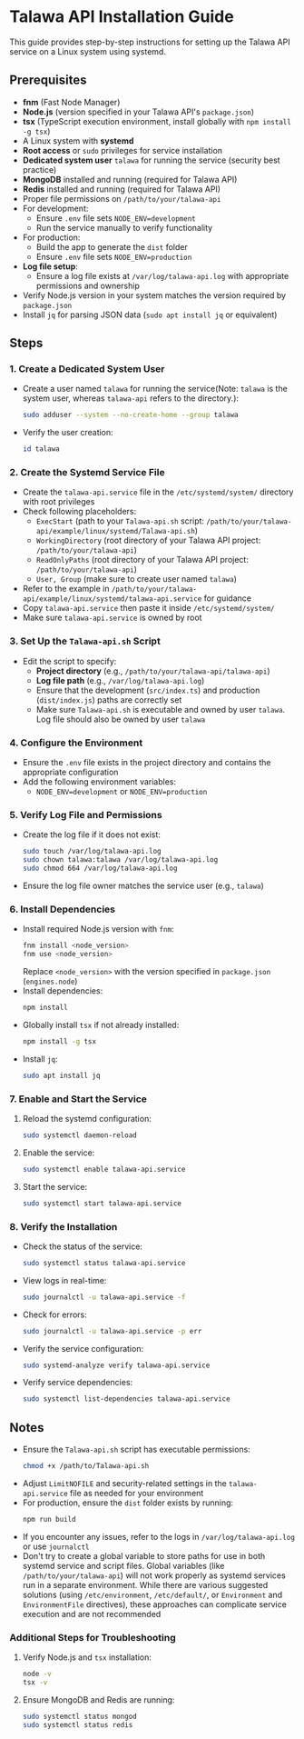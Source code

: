 # Talawa API Installation Guide

This guide provides step-by-step instructions for setting up the Talawa API service on a Linux system using systemd.

## Prerequisites

- **fnm** (Fast Node Manager)
- **Node.js** (version specified in your Talawa API's `package.json`)
- **tsx** (TypeScript execution environment, install globally with `npm install -g tsx`)
- A Linux system with **systemd**
- **Root access** or `sudo` privileges for service installation
- **Dedicated system user** `talawa` for running the service (security best practice)
- **MongoDB** installed and running (required for Talawa API)
- **Redis** installed and running (required for Talawa API)
- Proper file permissions on `/path/to/your/talawa-api`
- For development:
  - Ensure `.env` file sets `NODE_ENV=development`
  - Run the service manually to verify functionality
- For production:
  - Build the app to generate the `dist` folder
  - Ensure `.env` file sets `NODE_ENV=production`
- **Log file setup**:
  - Ensure a log file exists at `/var/log/talawa-api.log` with appropriate permissions and ownership
- Verify Node.js version in your system matches the version required by `package.json`
- Install `jq` for parsing JSON data (`sudo apt install jq` or equivalent)

## Steps

### 1. Create a Dedicated System User

- Create a user named `talawa` for running the service(Note: `talawa` is the system user, whereas `talawa-api` refers to the directory.):
  ```bash
  sudo adduser --system --no-create-home --group talawa
  ```
- Verify the user creation:
  ```bash
  id talawa
  ```

### 2. Create the Systemd Service File

- Create the `talawa-api.service` file in the `/etc/systemd/system/` directory with root privileges
- Check following placeholders:
  - `ExecStart` (path to your `Talawa-api.sh` script: `/path/to/your/talawa-api/example/linux/systemd/Talawa-api.sh`)
  - `WorkingDirectory` (root directory of your Talawa API project: `/path/to/your/talawa-api`)
  - `ReadOnlyPaths` (root directory of your Talawa API project: `/path/to/your/talawa-api`)
  - `User, Group` (make sure to create user named `talawa`)
- Refer to the example in `/path/to/your/talawa-api/example/linux/systemd/talawa-api.service` for guidance
- Copy `talawa-api.service` then paste it inside `/etc/systemd/system/`
- Make sure `talawa-api.service` is owned by root

### 3. Set Up the `Talawa-api.sh` Script

- Edit the script to specify:
  - **Project directory** (e.g., `/path/to/your/talawa-api/talawa-api`)
  - **Log file path** (e.g., `/var/log/talawa-api.log`)
  - Ensure that the development (`src/index.ts`) and production (`dist/index.js`) paths are correctly set
  - Make sure `Talawa-api.sh` is executable and owned by user `talawa`. Log file should also be owned by user `talawa`

### 4. Configure the Environment

- Ensure the `.env` file exists in the project directory and contains the appropriate configuration
- Add the following environment variables:
  - `NODE_ENV=development` or `NODE_ENV=production`

### 5. Verify Log File and Permissions

- Create the log file if it does not exist:
  ```bash
  sudo touch /var/log/talawa-api.log
  sudo chown talawa:talawa /var/log/talawa-api.log
  sudo chmod 664 /var/log/talawa-api.log
  ```
- Ensure the log file owner matches the service user (e.g., `talawa`)

### 6. Install Dependencies

- Install required Node.js version with `fnm`:
  ```bash
  fnm install <node_version>
  fnm use <node_version>
  ```
  Replace `<node_version>` with the version specified in `package.json` (`engines.node`)
- Install dependencies:
  ```bash
  npm install
  ```
- Globally install `tsx` if not already installed:
  ```bash
  npm install -g tsx
  ```
- Install `jq`:
  ```bash
  sudo apt install jq
  ```

### 7. Enable and Start the Service

1. Reload the systemd configuration:
   ```bash
   sudo systemctl daemon-reload
   ```
2. Enable the service:
   ```bash
   sudo systemctl enable talawa-api.service
   ```
3. Start the service:
   ```bash
   sudo systemctl start talawa-api.service
   ```

### 8. Verify the Installation

- Check the status of the service:
  ```bash
  sudo systemctl status talawa-api.service
  ```
- View logs in real-time:
  ```bash
  sudo journalctl -u talawa-api.service -f
  ```
- Check for errors:
  ```bash
  sudo journalctl -u talawa-api.service -p err
  ```
- Verify the service configuration:
  ```bash
  sudo systemd-analyze verify talawa-api.service
  ```
- Verify service dependencies:
  ```bash
  sudo systemctl list-dependencies talawa-api.service
  ```

## Notes

- Ensure the `Talawa-api.sh` script has executable permissions:
  ```bash
  chmod +x /path/to/Talawa-api.sh
  ```
- Adjust `LimitNOFILE` and security-related settings in the `talawa-api.service` file as needed for your environment
- For production, ensure the `dist` folder exists by running:
  ```bash
  npm run build
  ```
- If you encounter any issues, refer to the logs in `/var/log/talawa-api.log` or use `journalctl`
- Don't try to create a global variable to store paths for use in both systemd service and script files. Global variables (like `/path/to/your/talawa-api`) will not work properly as systemd services run in a separate environment. While there are various suggested solutions (using `/etc/environment`, `/etc/default/`, or `Environment` and `EnvironmentFile` directives), these approaches can complicate service execution and are not recommended

### Additional Steps for Troubleshooting

1. Verify Node.js and `tsx` installation:
   ```bash
   node -v
   tsx -v
   ```
2. Ensure MongoDB and Redis are running:
   ```bash
   sudo systemctl status mongod
   sudo systemctl status redis
   ```

